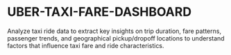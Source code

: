 # UBER-TAXI-FARE-DASHBOARD
Analyze taxi ride data to extract key insights on trip duration, fare patterns, passenger trends,  and geographical pickup/dropoff locations to understand factors that influence taxi fare and ride  characteristics.
